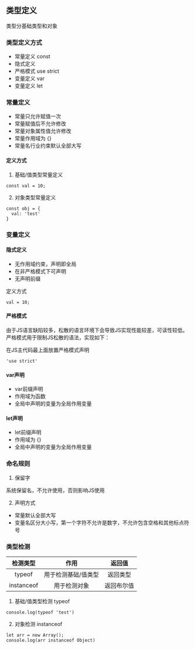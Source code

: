 ## 类型定义

类型分基础类型和对象

### 类型定义方式

* 常量定义 const
* 隐式定义
* 严格模式 use strict
* 变量定义 var
* 变量定义 let


### 常量定义

* 常量只允许赋值一次
* 常量赋值后不允许修改
* 常量对象属性值允许修改
* 常量作用域为 {} 
* 常量名行业约束默认全部大写

#### 定义方式

1. 基础/值类型常量定义

```
const val = 10;
```

2. 对象类型常量定义

```
const obj = {
  val: 'test'
}
```

### 变量定义

#### 隐式定义

* 无作用域约束，声明即全局
* 在非严格模式下可声明
* 无声明前缀

定义方式

```
val = 10;
```

#### 严格模式

由于JS语言缺陷较多，松散的语言环境下会导致JS实现性能较差，可读性较低。
严格模式用于限制JS松散的语法，实现如下：

在JS主代码最上面放置严格模式声明

```
'use strict'
```

#### var声明

* var前缀声明
* 作用域为函数
* 全局中声明的变量为全局作用变量


#### let声明

* let前缀声明
* 作用域为 {}
* 全局中声明的变量为全局作用变量


### 命名规则

1. 保留字

系统保留名，不允许使用，否则影响JS使用

2. 声明方式

* 常量默认全部大写
* 变量名区分大小写，第一个字符不允许是数字，不允许包含空格和其他标点符号


### 类型检测

|检测类型|作用| 返回值 |
|:--:|:--:|:--:|
| typeof | 用于检测基础/值类型 |返回类型|
| instanceof | 用于检测对象 |返回布尔值|

1. 基础/值类型检测 typeof

```
console.log(typeof 'test')
```

2. 对象检测 instanceof 

```
let arr = new Array();
console.log(arr instanceof Object)
```